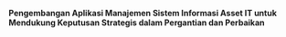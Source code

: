 **Pengembangan Aplikasi Manajemen Sistem Informasi Asset IT untuk Mendukung Keputusan Strategis dalam Pergantian dan Perbaikan**
